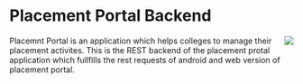 # Placement Portal Backend 

<img src="https://indiaemployerforum.org/wp-content/uploads/2020/09/Virtual-Placement-India-Employer-Forum.png" align="right">

Placemnt Portal is an application which helps colleges to manage their placement activites.
This is the REST backend of the placement protal application which fullfills the rest requests of android and web version of placement portal.


